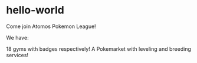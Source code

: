 # hello-world

Come join Atomos Pokemon League! 


We have:

18 gyms with badges respectively!
A Pokemarket with leveling and breeding services!
